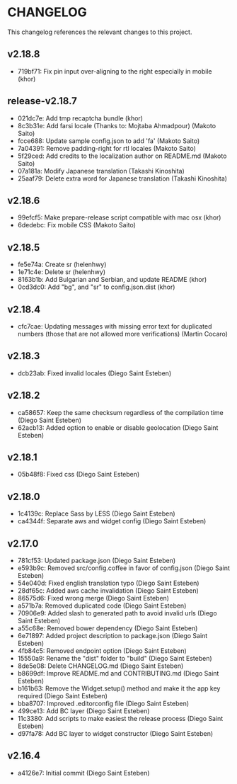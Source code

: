 CHANGELOG
=========

This changelog references the relevant changes to this project.

v2.18.8
-------

 * 719bf71: Fix pin input over-aligning to the right especially in mobile (khor)

release-v2.18.7
---------------

 * 021dc7e: Add tmp recaptcha bundle (khor)
 * 8c3b31e: Add farsi locale (Thanks to: Mojtaba Ahmadpour) (Makoto Saito)
 * fcce688: Update sample config.json to add 'fa' (Makoto Saito)
 * 7a04391: Remove padding-right for rtl locales (Makoto Saito)
 * 5f29ced: Add credits to the localization author on README.md (Makoto Saito)
 * 07a181a:   Modify Japanese translation (Takashi Kinoshita)
 * 25aaf79:   Delete extra word for Japanese translation (Takashi Kinoshita)

v2.18.6
-------

 * 99efcf5: Make prepare-release script compatible with mac osx (khor)
 * 6dedebc: Fix mobile CSS (Makoto Saito)

v2.18.5
-------

 * fe5e74a: Create sr (helenhwy)
 * 1e71c4e: Delete sr (helenhwy)
 * 8163b1b: Add Bulgarian and Serbian, and update README (khor)
 * 0cd3dc0: Add "bg", and "sr" to config.json.dist (khor)

v2.18.4
-------

 * cfc7cae: Updating messages with missing error text for duplicated numbers (those that are not allowed more verifications) (Martin Cocaro)

v2.18.3
-------

 * dcb23ab: Fixed invalid locales (Diego Saint Esteben)

v2.18.2
-------

 * ca58657: Keep the same checksum regardless of the compilation time (Diego Saint Esteben)
 * 62acb13: Added option to enable or disable geolocation (Diego Saint Esteben)

v2.18.1
-------

 * 05b48f8: Fixed css (Diego Saint Esteben)

v2.18.0
-------

 * 1c4139c: Replace Sass by LESS (Diego Saint Esteben)
 * ca4344f: Separate aws and widget config (Diego Saint Esteben)

v2.17.0
-------

 * 781cf53: Updated package.json (Diego Saint Esteben)
 * e593b9c: Removed src/config.coffee in favor of config.json (Diego Saint Esteben)
 * 54e040d: Fixed english translation typo (Diego Saint Esteben)
 * 28df65c: Added aws cache invalidation (Diego Saint Esteben)
 * 86575d6: Fixed wrong merge (Diego Saint Esteben)
 * a571b7a: Removed duplicated code (Diego Saint Esteben)
 * 70906e9: Added slash to generated path to avoid invalid urls (Diego Saint Esteben)
 * a55c68e: Removed bower dependency (Diego Saint Esteben)
 * 6e71897: Added project description to package.json (Diego Saint Esteben)
 * 4fb84c5: Removed endpoint option (Diego Saint Esteben)
 * 15550a9: Rename the "dist" folder to "build" (Diego Saint Esteben)
 * 8de5e08: Delete CHANGELOG.md (Diego Saint Esteben)
 * b8699df: Improve README.md and CONTRIBUTING.md (Diego Saint Esteben)
 * b161b63: Remove the Widget.setup() method and make it the app key required (Diego Saint Esteben)
 * bba8707: Improved .editorconfig file (Diego Saint Esteben)
 * 499ce13: Add BC layer (Diego Saint Esteben)
 * 11c3380: Add scripts to make easiest the release process (Diego Saint Esteben)
 * d97fa78: Add BC layer to widget constructor (Diego Saint Esteben)

v2.16.4
-------

 * a4126e7: Initial commit (Diego Saint Esteben)
